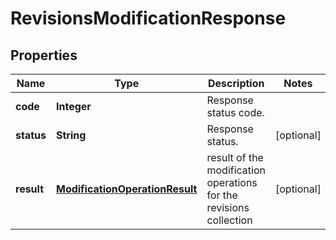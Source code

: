 
# RevisionsModificationResponse

## Properties
Name | Type | Description | Notes
------------ | ------------- | ------------- | -------------
**code** | **Integer** | Response status code. | 
**status** | **String** | Response status. |  [optional]
**result** | [**ModificationOperationResult**](ModificationOperationResult.md) | result of the modification operations for the revisions collection |  [optional]



